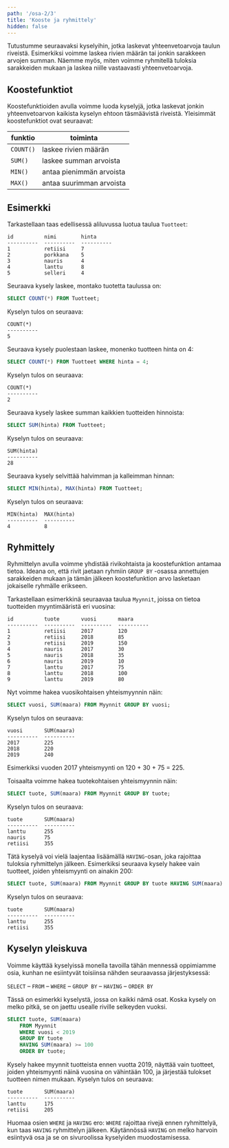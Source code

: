 ```yaml
---
path: '/osa-2/3'
title: 'Kooste ja ryhmittely'
hidden: false
---
```


Tutustumme seuraavaksi kyselyihin,
jotka laskevat yhteenvetoarvoja taulun riveistä.
Esimerkiksi voimme laskea rivien määrän
tai jonkin sarakkeen arvojen summan.
Näemme myös, miten voimme ryhmitellä tuloksia
sarakkeiden mukaan ja laskea niille vastaavasti
yhteenvetoarvoja.

## Koostefunktiot

Koostefunktioiden avulla voimme luoda kyselyjä,
jotka laskevat jonkin yhteenvetoarvon
kaikista kyselyn ehtoon täsmäävistä riveistä.
Yleisimmät koostefunktiot ovat seuraavat:

funktio | toiminta
--- | ---
`COUNT()` | laskee rivien määrän
`SUM()` | laskee summan arvoista
`MIN()` | antaa pienimmän arvoista
`MAX()` | antaa suurimman arvoista

## Esimerkki

Tarkastellaan taas edellisessä aliluvussa luotua taulua `Tuotteet`:

```x
id          nimi        hinta     
----------  ----------  ----------
1           retiisi     7         
2           porkkana    5         
3           nauris      4         
4           lanttu      8         
5           selleri     4         
```

Seuraava kysely laskee, montako tuotetta taulussa on:

```sql
SELECT COUNT(*) FROM Tuotteet;
```

Kyselyn tulos on seuraava:

```x
COUNT(*)
----------
5
```

Seuraava kysely puolestaan laskee, monenko tuotteen hinta on 4:

```sql
SELECT COUNT(*) FROM Tuotteet WHERE hinta = 4;
```

Kyselyn tulos on seuraava:

```x
COUNT(*)
----------
2
```

Seuraava kysely laskee summan kaikkien tuotteiden hinnoista:

```sql
SELECT SUM(hinta) FROM Tuotteet;
```

Kyselyn tulos on seuraava:

```x
SUM(hinta)
----------
28
```

Seuraava kysely selvittää halvimman ja kalleimman hinnan:

```sql
SELECT MIN(hinta), MAX(hinta) FROM Tuotteet;
```

Kyselyn tulos on seuraava:

```x
MIN(hinta)  MAX(hinta)
----------  ----------
4           8
```

## Ryhmittely

Ryhmittelyn avulla voimme yhdistää rivikohtaista ja koostefunktion
antamaa tietoa.
Ideana on, että rivit jaetaan ryhmiin `GROUP BY` -osassa
annettujen sarakkeiden mukaan ja tämän jälkeen
koostefunktion arvo lasketaan jokaiselle ryhmälle erikseen.

Tarkastellaan esimerkkinä seuraavaa taulua `Myynnit`,
joissa on tietoa tuotteiden myyntimääristä eri vuosina:

```x
id          tuote       vuosi       maara
----------  ----------  ----------  ----------
1           retiisi     2017        120
2           retiisi     2018        85
3           retiisi     2019        150
4           nauris      2017        30
5           nauris      2018        35
6           nauris      2019        10
7           lanttu      2017        75
8           lanttu      2018        100
9           lanttu      2019        80
```

Nyt voimme hakea vuosikohtaisen yhteismyynnin näin:

```sql
SELECT vuosi, SUM(maara) FROM Myynnit GROUP BY vuosi;
```

Kyselyn tulos on seuraava:

```x
vuosi       SUM(maara)
----------  ----------
2017        225       
2018        220       
2019        240       
```

Esimerkiksi vuoden 2017 yhteismyynti on 120 + 30 + 75 = 225.

Toisaalta voimme hakea tuotekohtaisen yhteismyynnin näin:

```sql
SELECT tuote, SUM(maara) FROM Myynnit GROUP BY tuote;
```

Kyselyn tulos on seuraava:

```x
tuote       SUM(maara)
----------  ----------
lanttu      255       
nauris      75        
retiisi     355      
```

Tätä kyselyä voi vielä laajentaa lisäämällä `HAVING`-osan,
joka rajoittaa tuloksia ryhmittelyn jälkeen.
Esimerkiksi seuraava kysely hakee vain tuotteet,
joiden yhteismyynti on ainakin 200:

```sql
SELECT tuote, SUM(maara) FROM Myynnit GROUP BY tuote HAVING SUM(maara) >= 200;
```

Kyselyn tulos on seuraava:

```x
tuote       SUM(maara)
----------  ----------
lanttu      255       
retiisi     355      
```

## Kyselyn yleiskuva

Voimme käyttää kyselyissä monella tavoilla
tähän mennessä oppimiamme osia,
kunhan ne esiintyvät toisiinsa nähden seuraavassa järjestyksessä:

`SELECT` – `FROM` – `WHERE` – `GROUP BY` – `HAVING` – `ORDER BY`

Tässä on esimerkki kyselystä, jossa on kaikki nämä osat.
Koska kysely on melko pitkä, se on jaettu usealle riville selkeyden vuoksi.

```sql
SELECT tuote, SUM(maara)
    FROM Myynnit
    WHERE vuosi < 2019
    GROUP BY tuote
    HAVING SUM(maara) >= 100
    ORDER BY tuote;
```

Kysely hakee myynnit tuotteista ennen vuotta 2019,
näyttää vain tuotteet, joiden yhteismyynti näinä vuosina on vähintään 100,
ja järjestää tulokset tuotteen nimen mukaan.
Kyselyn tulos on seuraava:

```x
tuote       SUM(maara)
----------  ----------
lanttu      175       
retiisi     205      
```

Huomaa osien `WHERE` ja `HAVING` ero:
`WHERE` rajoittaa rivejä ennen ryhmittelyä,
kun taas `HAVING` ryhmittelyn jälkeen.
Käytännössä `HAVING` on melko harvoin esiintyvä osa
ja se on sivuroolissa kyselyiden muodostamisessa.
